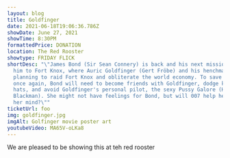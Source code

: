 ```yaml
---
layout: blog
title: Goldfinger
date: 2021-06-18T19:06:36.786Z
showDate: June 27, 2021
showTime: 8:30PM
formattedPrice: DONATION
location: The Red Rooster
showtype: FRIDAY FLICK
shortDesc: "\"James Bond (Sir Sean Connery) is back and his next mission takes
  him to Fort Knox, where Auric Goldfinger (Gert Fröbe) and his henchman are
  planning to raid Fort Knox and obliterate the world economy. To save the world
  once again, Bond will need to become friends with Goldfinger, dodge killer
  hats, and avoid Goldfinger's personal pilot, the sexy Pussy Galore (Honor
  Blackman). She might not have feelings for Bond, but will 007 help her change
  her mind?\""
ticketUrl: foo
img: goldfinger.jpg
imgAlt: Golfinger movie poster art
youtubeVideo: MA65V-oLKa8
---
```

We are pleased to be showing this at teh red rooster